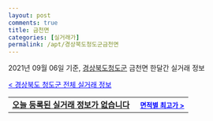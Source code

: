 ```yaml
---
layout: post
comments: true
title: 금천면
categories: [실거래가]
permalink: /apt/경상북도청도군금천면
---
```


2021년 09월 06일 기준, <a href="/apt/경상북도청도군">경상북도청도군</a> 금천면 한달간 실거래 정보

<a style="color: blue;" href="/apt/경상북도청도군">< 경상북도 청도군 전체 실거래 정보</a>
<!---- start ---->
<table>
  <tr>
    <td colspan="4" style="font-weight: bold;"><a href="/apt/경상북도청도군금천면{name_without_space}">오늘 등록된 실거래 정보가 없습니다</a> &nbsp;&nbsp;&nbsp; <a style="color: blue; font-size: smaller;" href="/apt/경상북도청도군금천면{name_without_space}">면적별 최고가 ></a></td>
  </tr>
    
</table>
<!---- end ---->
    